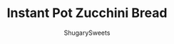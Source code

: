 ---
layout: ../../layouts/MarkdownPostLayout.astro
title: Instant Pot Zucchini Bread
author: ShugarySweets
pubDate: 2020-07-22
description: "Looking for an easy way to bake with zucchini? This Instant Pot Zucchini Bread recipe makes a sweet and moist loaf without you ever needing to touch your oven."
image_url: https://www.shugarysweets.com/wp-content/uploads/2020/08/instant-pot-zucchini-bread-6.jpg
tags: ["Breads","American"]
calories: 280
protein: 4
carbohydrates: 40
fats: 12
fiber: 1
ingredients: ["1/2 cup unsalted butter, softened","1/4 cup light brown sugar, packed","3/4 cup granulated sugar","2 large eggs","2 teaspoon vanilla extract","1/4 cup sour cream","2 cups all-purpose flour","1 tsp baking powder","1 tsp baking soda","1/2 tsp kosher salt","1 1/2 tsp cinnamon","1 cup shredded zucchini (about one 4-inch sized zucchini)"]
serves: 10
time: "1 hour 10 minutes"
prepTime: "15 minutes"
instructions: ["In a large mixing bowl, combine butter, brown sugar, and granulated sugar. Beat until combined.","Add in eggs, one at a time, beating well after each addition. Beat in vanilla extract and sour cream.","Add flour, baking powder, baking soda, salt, and cinnamon JUST until combined, do NOT over mix.","Fold in shredded zucchini.","Spray a 7x3-inch push pan with baking spray. Spoon batter into the pan, making sure the top is leveled. Cover completely with foil.","Add 1 1/2 cups water to the bottom of the Instant Pot. Place push pan on trivet or sling and lower into the pot. Secure the lid on top and make sure the valve is set to SEALING.","Select HIGH PRESSURE for a cook time of 55 minutes. After cook time ends, allow to naturally release pressure for 15 minutes.","Do a quick release of pressure by moving the valve to VENTING. Open the lid away from your face and lift sling/trivet out of the pot.","Allow bread to cool ten minutes IN the pan.","Using a sturdy jar or mug, place push pan on top, pushing the plate up and lifting the bread out of the pan. Slice the bread onto a cake platter.","Store in airtight container for up to 3 days, or freeze for up to 3 months."]
nutrition: ["280 calories","40 grams carbohydrates","65 milligrams cholesterol","12 grams fat","1 grams fiber","4 grams protein","7 grams saturated fat","311 milligrams sodium","20 grams sugar","0 grams trans fat","4 grams unsaturated fat"]
---